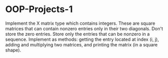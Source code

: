 # OOP-Projects-1
Implement the X matrix type which contains integers. These are 
square matrices that can contain nonzero entries only in their two 
diagonals. Don't store the zero entries. Store only the entries that 
can be nonzero in a sequence. Implement as methods: getting the 
entry located at index (i, j), adding and multiplying two matrices, 
and printing the matrix (in a square shape).  
